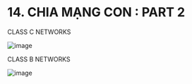 # 14. CHIA MẠNG CON : PART 2

CLASS C NETWORKS

![image](https://github.com/psaumur/CCNA/assets/106411237/08be5a37-fa2c-4483-94c9-6c3d05229894)


CLASS B NETWORKS

![image](https://github.com/psaumur/CCNA/assets/106411237/44e8cdcb-16c2-41c4-8f22-a0a31071550a)
